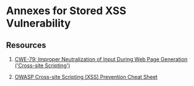 # Annexes for Stored XSS Vulnerability

## Resources

1. [CWE-79: Improper Neutralization of Input During Web Page Generation ('Cross-site Scripting')](https://cwe.mitre.org/data/definitions/79.html)

2. [OWASP Cross-site Scripting (XSS) Prevention Cheat Sheet](https://cheatsheetseries.owasp.org/cheatsheets/Cross_Site_Scripting_Prevention_Cheat_Sheet.html)

